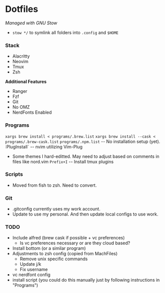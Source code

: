 # Dotfiles

*Managed with GNU Stow*
- `stow */` to symlink all folders into `.config` and `$HOME`

### Stack
- Alacritty
- Neovim
- Tmux
- Zsh

**Additional Features**
- Ranger
- Fzf
- Git
- No OMZ
- NerdFonts Enabled

### Programs
`xargs brew install < programs/.brew.list`
`xargs brew install --cask < programs/.brew-cask.list`
`programs/.npm.list` -- No installation setup (yet).`
`:PlugInstall` -- nvim utilizing Vim-Plug
  - Some themes I hard-editted. May need to adjust
  based on comments in files like nord.vim
`Prefix+I` -- Install tmux plugins

### Scripts
- Moved from fish to zsh. Need to convert.

### Git
- .gitconfig currently uses my work account.
- Update to use my personal. And then update local configs to use work.

### TODO
- Include alfred (brew cask if possible + vc preferences)
  - Is vc preferences necessary or are they cloud based?
- Install bottom (or a similar program)
- Adjustments to zsh config (copied from MachFiles)
  - Remove unix specific commands
  - Update j/k
  - Fix username
- vc nerdfont config
- install script (you could do this manually just by following instructions in "Programs")

